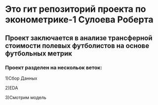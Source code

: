 # Это гит репозиторий проекта по эконометрике-1 Сулоева Роберта 
## Проект заключается в анализе трансферной стоимости полевых футболистов на основе футбольных метрик

### Проект разделен на нескольок веток:
1)Сбор Данных

2)EDA

3)Смотрим модель

